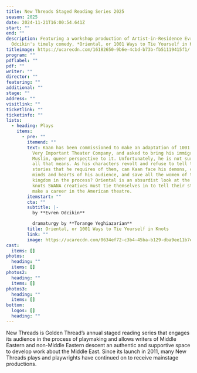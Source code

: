 ```yaml
---
title: New Threads Staged Reading Series 2025
season: 2025
date: 2024-11-21T16:00:54.641Z
start: ""
end: ""
description: F﻿eaturing a workshop production of Artist-in-Residence Evren
  Odcikin's timely comedy, *Oriental, or 1001 Ways to Tie Yourself in Knots*
titleimage: https://ucarecdn.com/16182650-9b6e-4cbd-b73b-fb51119415f1/
program: ""
pdflabel: ""
pdf: ""
writer: ""
director: ""
featuring: ""
additional: ""
stage: ""
address: ""
visitlink: ""
ticketlink: ""
ticketinfo: ""
lists:
  - heading: Plays
    items:
      - pre: ""
        itemend: ""
        text: Kaan has been commissioned to make an adaptation of 1001 Nights from a
          Very Important Theater Company, and asked to bring his immigrant,
          Muslim, queer perspective to it. Unfortunately, he is not sure what
          all that means. As his characters revolt and refuse to tell the
          stories that he requires of them, can Kaan face his demons, change the
          minds and hearts of his audience, and save all the women of the
          kingdom in the process? Oriental is an absurdist look at the hilarious
          knots SWANA creatives must tie themselves in to tell their stories and
          make a career in the American theatre.
        itemstart: ""
        cta: ""
        subtitle: |-
          by **Evren Odcikin** 

          dramaturgy by **Torange Yeghiazarian**
        title: Oriental, or 1001 Ways to Tie Yourself in Knots
        link: ""
        image: https://ucarecdn.com/0634ef72-c3b4-45ba-b129-dba9ee11b7e1/
cast:
  items: []
photos:
  heading: ""
  items: []
photos2:
  heading: ""
  items: []
photos3:
  heading: ""
  items: []
bottom:
  logos: []
  heading: ""
---
```

New Threads is Golden Thread’s annual staged reading series that engages its audience in the process of playmaking and allows writers of Middle Eastern and non-Middle Eastern descent an authentic and supportive space to develop work about the Middle East. Since its launch in 2011, many New Threads plays and playwrights have continued on to receive mainstage productions.